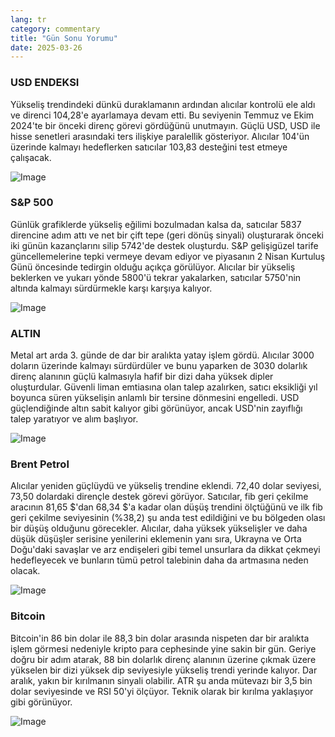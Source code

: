 ```yaml
---
lang: tr
category: commentary
title: "Gün Sonu Yorumu"
date: 2025-03-26
---
```


### USD ENDEKSI

Yükseliş trendindeki dünkü duraklamanın ardından alıcılar kontrolü ele aldı ve direnci 104,28'e ayarlamaya devam etti. Bu seviyenin Temmuz ve Ekim 2024'te bir önceki direnç görevi gördüğünü unutmayın. Güçlü USD, USD ile hisse senetleri arasındaki ters ilişkiye paralellik gösteriyor. Alıcılar 104'ün üzerinde kalmayı hedeflerken satıcılar 103,83 desteğini test etmeye çalışacak. 

![Image](https://markleighedu.github.io/img/Mar-2025/26-Mar-2025/usdindex.jpg)

### S&P 500

Günlük grafiklerde yükseliş eğilimi bozulmadan kalsa da, satıcılar 5837 direncine adım attı ve net bir çift tepe (geri dönüş sinyali) oluşturarak önceki iki günün kazançlarını silip 5742'de destek oluşturdu. S&P gelişigüzel tarife güncellemelerine tepki vermeye devam ediyor ve piyasanın 2 Nisan Kurtuluş Günü öncesinde tedirgin olduğu açıkça görülüyor. Alıcılar bir yükseliş beklerken ve yukarı yönde 5800'ü tekrar yakalarken, satıcılar 5750'nin altında kalmayı sürdürmekle karşı karşıya kalıyor.  

![Image](https://markleighedu.github.io/img/Mar-2025/26-Mar-2025/sp500.jpg)

### ALTIN

Metal art arda 3. günde de dar bir aralıkta yatay işlem gördü. Alıcılar 3000 doların üzerinde kalmayı sürdürdüler ve bunu yaparken de 3030 dolarlık direnç alanının güçlü kalmasıyla hafif bir dizi daha yüksek dipler oluşturdular. Güvenli liman emtiasına olan talep azalırken, satıcı eksikliği yıl boyunca süren yükselişin anlamlı bir tersine dönmesini engelledi. USD güçlendiğinde altın sabit kalıyor gibi görünüyor, ancak USD'nin zayıflığı talep yaratıyor ve alım başlıyor.

![Image](https://markleighedu.github.io/img/Mar-2025/26-Mar-2025/gold.jpg)

### Brent Petrol

Alıcılar yeniden güçlüydü ve yükseliş trendine eklendi. 72,40 dolar seviyesi, 73,50 dolardaki dirençle destek görevi görüyor. Satıcılar, fib geri çekilme aracının 81,65 $'dan 68,34 $'a kadar olan düşüş trendini ölçtüğünü ve ilk fib geri çekilme seviyesinin (%38,2) şu anda test edildiğini ve bu bölgeden olası bir düşüş olduğunu görecekler. Alıcılar, daha yüksek yükselişler ve daha düşük düşüşler serisine yenilerini eklemenin yanı sıra, Ukrayna ve Orta Doğu'daki savaşlar ve arz endişeleri gibi temel unsurlara da dikkat çekmeyi hedefleyecek ve bunların tümü petrol talebinin daha da artmasına neden olacak.

![Image](https://markleighedu.github.io/img/Mar-2025/26-Mar-2025/brentoil.jpg)

### Bitcoin

Bitcoin'in 86 bin dolar ile 88,3 bin dolar arasında nispeten dar bir aralıkta işlem görmesi nedeniyle kripto para cephesinde yine sakin bir gün. Geriye doğru bir adım atarak, 88 bin dolarlık direnç alanının üzerine çıkmak üzere yükselen bir dizi yüksek dip seviyesiyle yükseliş trendi yerinde kalıyor. Dar aralık, yakın bir kırılmanın sinyali olabilir. ATR şu anda mütevazı bir 3,5 bin dolar seviyesinde ve RSI 50'yi ölçüyor. Teknik olarak bir kırılma yaklaşıyor gibi görünüyor.

![Image](https://markleighedu.github.io/img/Mar-2025/26-Mar-2025/bitcoin.jpg)

